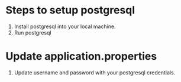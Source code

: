 # Steps to setup postgresql
1. Install postgresql into your local machine.
2. Run postgresql

# Update application.properties
1. Update username and password with your postgresql credentials.